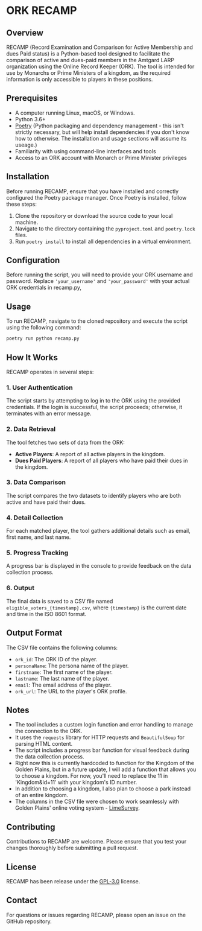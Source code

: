 # ORK RECAMP

## Overview

RECAMP (Record Examination and Comparison for Active Membership and dues Paid status) is a Python-based tool designed to facilitate the comparison of active and dues-paid members in the Amtgard LARP organization using the Online Record Keeper (ORK). The tool is intended for use by Monarchs or Prime Ministers of a kingdom, as the required information is only accessible to players in these positions.

## Prerequisites

- A computer running Linux, macOS, or Windows.
- Python 3.6+
- [Poetry](https://python-poetry.org/docs/) (Python packaging and dependency management - this isn't strictly necessary, but will help install dependencies if you don't know how to otherwise. The installation and usage sections will assume its useage.)
- Familiarity with using command-line interfaces and tools
- Access to an ORK account with Monarch or Prime Minister privileges

## Installation

Before running RECAMP, ensure that you have installed and correctly configured the Poetry package manager. Once Poetry is installed, follow these steps:

1. Clone the repository or download the source code to your local machine.
2. Navigate to the directory containing the `pyproject.toml` and `poetry.lock` files.
3. Run `poetry install` to install all dependencies in a virtual environment.

## Configuration

Before running the script, you will need to provide your ORK username and password. Replace `'your_username'` and `'your_password'` with your actual ORK credentials in recamp.py,

## Usage

To run RECAMP, navigate to the cloned repository and execute the script using the following command:

```bash
poetry run python recamp.py
```

## How It Works

RECAMP operates in several steps:

### 1. User Authentication

The script starts by attempting to log in to the ORK using the provided credentials. If the login is successful, the script proceeds; otherwise, it terminates with an error message.

### 2. Data Retrieval

The tool fetches two sets of data from the ORK:

- **Active Players**: A report of all active players in the kingdom.
- **Dues Paid Players**: A report of all players who have paid their dues in the kingdom.

### 3. Data Comparison

The script compares the two datasets to identify players who are both active and have paid their dues.

### 4. Detail Collection

For each matched player, the tool gathers additional details such as email, first name, and last name.

### 5. Progress Tracking

A progress bar is displayed in the console to provide feedback on the data collection process.

### 6. Output

The final data is saved to a CSV file named `eligible_voters_{timestamp}.csv`, where `{timestamp}` is the current date and time in the ISO 8601 format.

## Output Format

The CSV file contains the following columns:

- `ork_id`: The ORK ID of the player.
- `personaName`: The persona name of the player.
- `firstname`: The first name of the player.
- `lastname`: The last name of the player.
- `email`: The email address of the player.
- `ork_url`: The URL to the player's ORK profile.

## Notes

- The tool includes a custom login function and error handling to manage the connection to the ORK.
- It uses the `requests` library for HTTP requests and `BeautifulSoup` for parsing HTML content.
- The script includes a progress bar function for visual feedback during the data collection process.
- Right now this is currently hardcoded to function for the Kingdom of the Golden Plains, but in a future update, I will add a function that allows you to choose a kingdom. For now, you'll need to replace the 11 in 'Kingdom&id=11' with your kingdom's ID number.
- In addition to choosing a kingdom, I also plan to choose a park instead of an entire kingdom.
- The columns in the CSV file were chosen to work seamlessly with Golden Plains' online voting system - [LimeSurvey](https://www.limesurvey.org/).

## Contributing

Contributions to RECAMP are welcome. Please ensure that you test your changes thoroughly before submitting a pull request.

## License

RECAMP has been release under the [GPL-3.0](https://github.com/Hielyr/ork_recamp?tab=GPL-3.0-1-ov-file) license.

## Contact

For questions or issues regarding RECAMP, please open an issue on the GitHub repository.
